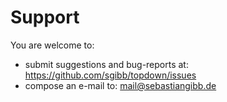 # Support

You are welcome to:

* submit suggestions and bug-reports at: <https://github.com/sgibb/topdown/issues>
* compose an e-mail to: <mail@sebastiangibb.de>
